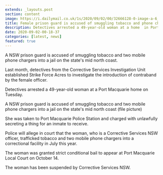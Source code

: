 ```yaml
---
extends: _layouts.post
section: content
image: https://i.dailymail.co.uk/1s/2020/09/02/00/32666128-0-image-a-6_1599001360435.jpg 
title: Female prison guard is accused of smuggling tobacco and phone chargers into jail for inmates 
description: Detectives arrested a 49-year-old woman at a home  in Port Macquarie, New South Wales, on Tuesday. 
date: 2020-09-02-00-18-37 
categories: [latest, news] 
featured: true 
--- 
```

A NSW prison guard is accused of smuggling tobacco and two mobile phone chargers into a jail on the state's mid north coast.

Last month, detectives from the Corrective Services Investigation Unit established Strike Force Acres to investigate the introduction of contraband by the female officer.

Detectives arrested a 49-year-old woman at a Port Macquarie home on Tuesday.

A NSW prison guard is accused of smuggling tobacco and two mobile phone chargers into a jail on the state's mid north coast (file picture)

She was taken to Port Macquarie Police Station and charged with unlawfully secreting a thing for an inmate to receive.

Police will allege in court that the woman, who is a Corrective Services NSW officer, trafficked tobacco and two mobile phone chargers into a correctional facility in July this year.

The woman was granted strict conditional bail to appear at Port Macquarie Local Court on October 14.

The woman has been suspended by Corrective Services NSW.

